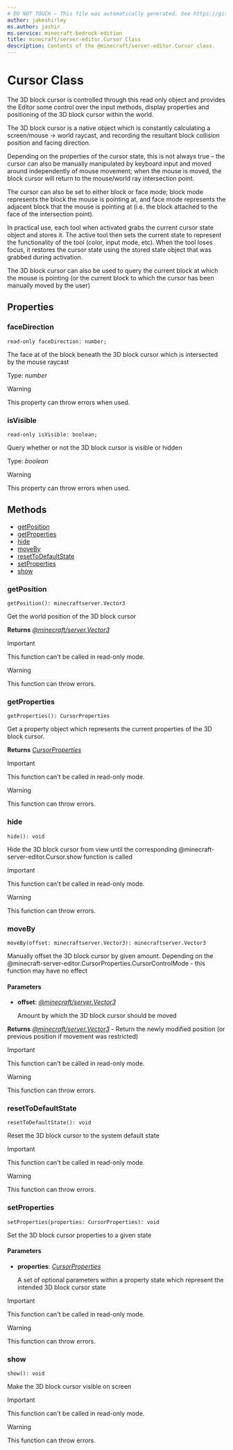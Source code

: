 ```yaml
---
# DO NOT TOUCH — This file was automatically generated. See https://github.com/mojang/minecraftapidocsgenerator to modify descriptions, examples, etc.
author: jakeshirley
ms.author: jashir
ms.service: minecraft-bedrock-edition
title: minecraft/server-editor.Cursor Class
description: Contents of the @minecraft/server-editor.Cursor class.
---
```

# Cursor Class

The 3D block cursor is controlled through this read only object and provides the Editor some control over the input methods, display properties and positioning of the 3D block cursor within the world.

The 3D block cursor is a native object which is constantly calculating a screen/mouse -> world raycast, and recording the resultant block collision position and facing direction.

Depending on the properties of the cursor state, this is not always true – the cursor can also be manually manipulated by keyboard input and moved around independently of mouse movement; when the mouse is moved, the block cursor will return to the mouse/world ray intersection point.

The cursor can also be set to either block or face mode; block mode represents the block the mouse is pointing at, and face mode represents the adjacent block that the mouse is pointing at (i.e. the block attached to the face of the intersection point).

In practical use, each tool when activated grabs the current cursor state object and stores it.  The active tool then sets the current state to represent the functionality of the tool (color, input mode, etc).  When the tool loses focus, it restores the cursor state using the stored state object that was grabbed during activation.

The 3D block cursor can also be used to query the current block at which the mouse is pointing (or the current block to which the cursor has been manually moved by the user)

## Properties

### **faceDirection**
`read-only faceDirection: number;`

The face at of the block beneath the 3D block cursor which is intersected by the mouse raycast

Type: *number*

> [!WARNING]
> This property can throw errors when used.

### **isVisible**
`read-only isVisible: boolean;`

Query whether or not the 3D block cursor is visible or hidden

Type: *boolean*

> [!WARNING]
> This property can throw errors when used.

## Methods
- [getPosition](#getposition)
- [getProperties](#getproperties)
- [hide](#hide)
- [moveBy](#moveby)
- [resetToDefaultState](#resettodefaultstate)
- [setProperties](#setproperties)
- [show](#show)

### **getPosition**
`
getPosition(): minecraftserver.Vector3
`

Get the world position of the 3D block cursor

**Returns** [*@minecraft/server.Vector3*](../../minecraft/server/Vector3.md)

> [!IMPORTANT]
> This function can't be called in read-only mode.

> [!WARNING]
> This function can throw errors.

### **getProperties**
`
getProperties(): CursorProperties
`

Get a property object which represents the current properties of the 3D block cursor.

**Returns** [*CursorProperties*](CursorProperties.md)

> [!IMPORTANT]
> This function can't be called in read-only mode.

> [!WARNING]
> This function can throw errors.

### **hide**
`
hide(): void
`

Hide the 3D block cursor from view until the corresponding @minecraft-server-editor.Cursor.show function is called

> [!IMPORTANT]
> This function can't be called in read-only mode.

> [!WARNING]
> This function can throw errors.

### **moveBy**
`
moveBy(offset: minecraftserver.Vector3): minecraftserver.Vector3
`

Manually offset the 3D block cursor by given amount.  Depending on the @minecraft-server-editor.CursorProperties.CursorControlMode - this function may have no effect

#### **Parameters**
- **offset**: [*@minecraft/server.Vector3*](../../minecraft/server/Vector3.md)
  
  Amount by which the 3D block cursor should be moved

**Returns** [*@minecraft/server.Vector3*](../../minecraft/server/Vector3.md) - Return the newly modified position (or previous position if movement was restricted)

> [!IMPORTANT]
> This function can't be called in read-only mode.

> [!WARNING]
> This function can throw errors.

### **resetToDefaultState**
`
resetToDefaultState(): void
`

Reset the 3D block cursor to the system default state

> [!IMPORTANT]
> This function can't be called in read-only mode.

> [!WARNING]
> This function can throw errors.

### **setProperties**
`
setProperties(properties: CursorProperties): void
`

Set the 3D block cursor properties to a given state

#### **Parameters**
- **properties**: [*CursorProperties*](CursorProperties.md)
  
  A set of optional parameters within a property state which represent the intended 3D block cursor state

> [!IMPORTANT]
> This function can't be called in read-only mode.

> [!WARNING]
> This function can throw errors.

### **show**
`
show(): void
`

Make the 3D block cursor visible on screen

> [!IMPORTANT]
> This function can't be called in read-only mode.

> [!WARNING]
> This function can throw errors.
